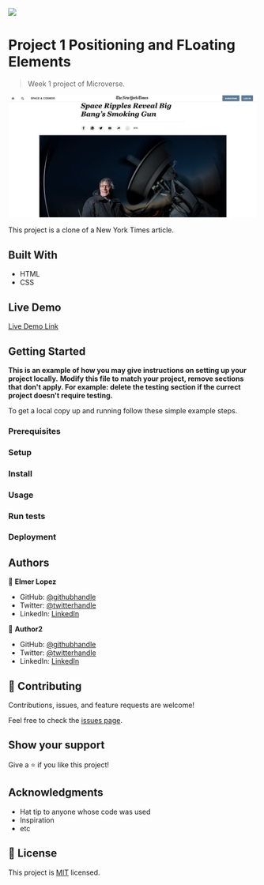 ![](https://img.shields.io/badge/Microverse-blueviolet)

# Project 1 Positioning and FLoating Elements

> Week 1 project of Microverse.

![screenshot](img/Screen%20Shot%20-%20proj1.png)

This project is a clone of a New York Times article.

## Built With

- HTML
- CSS

## Live Demo

[Live Demo Link](https://livedemo.com)

## Getting Started

**This is an example of how you may give instructions on setting up your project locally.**
**Modify this file to match your project, remove sections that don't apply. For example: delete the testing section if the currect project doesn't require testing.**

To get a local copy up and running follow these simple example steps.

### Prerequisites

### Setup

### Install

### Usage

### Run tests

### Deployment

## Authors

👤 **Elmer Lopez**

- GitHub: [@githubhandle](https://github.com/memelopez)
- Twitter: [@twitterhandle](https://www.linkedin.com/in/elmer-lopez-51b187200/)
- LinkedIn: [LinkedIn](https://twitter.com/memelopez10)

👤 **Author2**

- GitHub: [@githubhandle](https://github.com/githubhandle)
- Twitter: [@twitterhandle](https://twitter.com/twitterhandle)
- LinkedIn: [LinkedIn](https://linkedin.com/linkedinhandle)

## 🤝 Contributing

Contributions, issues, and feature requests are welcome!

Feel free to check the [issues page](issues/).

## Show your support

Give a ⭐️ if you like this project!

## Acknowledgments

- Hat tip to anyone whose code was used
- Inspiration
- etc

## 📝 License

This project is [MIT](lic.url) licensed.
